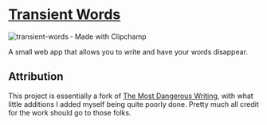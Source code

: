 # [Transient Words](https://cj-dimaggio.github.io/transient-words/)

![transient-words ‐ Made with Clipchamp](https://user-images.githubusercontent.com/5949756/136437871-890a7356-7ad8-45c0-a5fc-b03ca4491174.gif)

A small web app that allows you to write and have your words disappear.


## Attribution


This project is essentially a fork of [The Most Dangerous Writing](https://github.com/maebert/themostdangerouswritingapp), with what little additions I added myself being quite poorly done. Pretty much all credit for the work should go to those folks.
